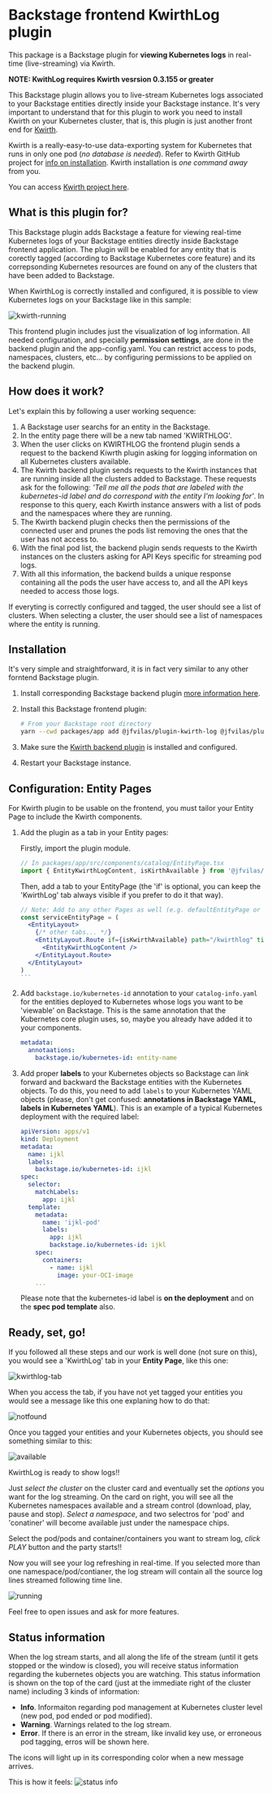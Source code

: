 # Backstage frontend KwirthLog plugin
This package is a Backstage plugin for **viewing Kubernetes logs** in real-time (live-streaming) via Kwirth.

**NOTE: KwithLog requires Kwirth vesrsion 0.3.155 or greater**

This Backstage plugin allows you to live-stream Kubernetes logs associated to your Backstage entities directly inside your Backstage instance. It's very important to understand that for this plugin to work you need to install Kwirth on your Kubernetes cluster, that is, this plugin is just another front end for [Kwirth](https://jfvilas.github.io/kwirth).

Kwirth is a really-easy-to-use data-exporting system for Kubernetes that runs in only one pod (*no database is needed*). Refer to Kwirth GitHub project for [info on installation](https://github.com/jfvilas/kwirth?tab=readme-ov-file#installation). Kwirth installation is *one command away* from you.

You can access [Kwirth project here](https://github.com/jfvilas/kwirth).


## What is this plugin for?
This Backstage plugin adds Backstage a feature for viewing real-time Kubernetes logs of your Backstage entities directly inside Backstage frontend application. The plugin will be enabled for any entity that is corectly tagged (according to Backstage Kubernetes core feature) and its correpsonding Kubernetes resources are found on any of the clusters that have been added to Backstage.

When KwirthLog is correctly installed and configured, it is possible to view Kubernetes logs on your Backstage like in this sample:

![kwirth-running](https://raw.githubusercontent.com/jfvilas/plugin-kwirth-log/master/images/kwirthlog-running.png)

This frontend plugin includes just the visualization of log information. All needed configuration, and specially **permission settings**, are done in the backend plugin and the app-config.yaml. You can restrict access to pods, namespaces, clusters, etc... by configuring permissions to be applied on the backend plugin.

## How does it work?
Let's explain this by following a user working sequence:

1. A Backstage user searchs for an entity in the Backstage.
2. In the entity page there will be a new tab named 'KWIRTHLOG'.
3. When the user clicks on KWIRTHLOG the frontend plugin sends a request to the backend Kiwrth plugin asking for logging information on all Kubernetes clusters available.
4. The Kwirth backend plugin sends requests to the Kwirth instances that are running inside all the clusters added to Backstage. These requests ask for the following: *'Tell me all the pods that are labeled with the kubernetes-id label and do correspond with the entity I'm looking for'*. In response to this query, each Kwirth instance answers with a list of pods and the namespaces where they are running.
5. The Kwirth backend plugin checks then the permissions of the connected user and prunes the pods list removing the ones that the user has not access to.
6. With the final pod list, the backend plugin sends requests to the Kwirth instances on the clusters asking for API Keys specific for streaming pod logs.
7. With all this information, the backend builds a unique response containing all the pods the user have access to, and all the API keys needed to access those logs.

If everyting is correctly configured and tagged, the user should see a list of clusters. When selecting a cluster, the user should see a list of namespaces where the entity is running.


## Installation
It's very simple and straightforward, it is in fact very similar to any other forntend Backstage plugin.

1. Install corresponding Backstage backend plugin [more information here](https://www.npmjs.com/package/@jfvilas/plugin-kwirth-backend).

2. Install this Backstage frontend plugin:

    ```bash
    # From your Backstage root directory
    yarn --cwd packages/app add @jfvilas/plugin-kwirth-log @jfvilas/plugin-kwirth-common
    ```

3. Make sure the [Kwirth backend plugin](https://www.npmjs.com/package/@jfvilas/plugin-kwirth-backend#configure) is installed and configured.

4. Restart your Backstage instance.


## Configuration: Entity Pages
For Kwirth plugin to be usable on the frontend, you must tailor your Entity Page to include the Kwirth components.

1. Add the plugin as a tab in your Entity pages:

    Firstly, import the plugin module.
    ```typescript
    // In packages/app/src/components/catalog/EntityPage.tsx
    import { EntityKwirthLogContent, isKirthAvailable } from '@jfvilas/plugin-kwirth-log';
    ```

    Then, add a tab to your EntityPage (the 'if' is optional, you can keep the 'KwirthLog' tab always visible if you prefer to do it that way).
    ````jsx
    // Note: Add to any other Pages as well (e.g. defaultEntityPage or webSiteEntityPage, for example)
    const serviceEntityPage = (
      <EntityLayout>
        {/* other tabs... */}
        <EntityLayout.Route if={isKwirthAvailable} path="/kwirthlog" title="KwirthLog">
          <EntityKwirthLogContent />
        </EntityLayout.Route>
      </EntityLayout>
    )
    ```

2. Add `backstage.io/kubernetes-id` annotation to your `catalog-info.yaml` for the entities deployed to Kubernetes whose logs you want to be 'viewable' on Backstage. This is the same annotation that the Kubernetes core plugin uses, so, maybe you already have added it to your components.

    ```yaml
    metadata:
      annotaations:
        backstage.io/kubernetes-id: entity-name
    ```

3. Add proper **labels** to your Kubernetes objects so Backstage can *link* forward and backward the Backstage entities with the Kubernetes objects. To do this, you need to add `labels` to your Kubernetes YAML objects (please, don't get confused: **annotations in Backstage YAML, labels in Kubernetes YAML**). This is an example of a typical Kubernetes deployment with the required label:

    ```yaml
    apiVersion: apps/v1
    kind: Deployment
    metadata:
      name: ijkl
      labels:
        backstage.io/kubernetes-id: ijkl
    spec:
      selector:
        matchLabels:
          app: ijkl
      template:
        metadata:
          name: 'ijkl-pod'
          labels:
            app: ijkl
            backstage.io/kubernetes-id: ijkl
        spec:
          containers:
            - name: ijkl
              image: your-OCI-image
        ...    
    ```

    Please note that the kubernetes-id label is **on the deployment** and on the **spec pod template** also.

## Ready, set, go!
If you followed all these steps and our work is well done (not sure on this), you would see a 'KwirthLog' tab in your **Entity Page**, like this one:

![kwirthlog-tab](https://raw.githubusercontent.com/jfvilas/plugin-kwirth-log/master/images/kwirthlog-tab.png)

When you access the tab, if you have not yet tagged your entities you would see a message like this one explaning how to do that:

![notfound](https://raw.githubusercontent.com/jfvilas/plugin-kwirth-log/master/images/kwirthlog-notfound.png)

Once you tagged your entities and your Kubernetes objects, you should see something similar to this:

![available](https://raw.githubusercontent.com/jfvilas/plugin-kwirth-log/master/images/kwirthlog-available.png)

KwirthLog is ready to show logs!!

Just *select the cluster* on the cluster card and eventually set the *options* you want for the log streaming. On the card on right, you will see all the Kubernetes namespaces available and a stream control (download, play, pause and stop). *Select a namespace*, and two selectros for 'pod' and 'conatiner' will become available just under the namespace chips.

Select the pod/pods and container/containers you want to stream log, *click PLAY* button and the party starts!!

Now you will see your log refreshing in real-time. If you selected more than one namespace/pod/contianer, the log stream will contain all the source log lines streamed following time line.

![running](https://raw.githubusercontent.com/jfvilas/plugin-kwirth-log/master/images/kwirthlog-running.png)

Feel free to open issues and ask for more features.

## Status information
When the log stream starts, and all along the life of the stream (until it gets stopped or the window is closed), you will receive status information regarding the kubernetes objects you are watching. This status information is shown on the top of the card (just at the immediate right of the cluster name) including 3 kinds of information:

  - **Info**. Informaiton regarding pod management at Kubernetes cluster level (new pod, pod ended or pod modified).
  - **Warning**. Warnings related to the log stream.
  - **Error**. If there is an error in the stream, like invalid key use, or erroneous pod tagging, erros will be shown here.

The icons will light up in its corresponding color when a new message arrives.

This is how it feels:
![status info](https://raw.githubusercontent.com/jfvilas/plugin-kwirth-log/master/images/status-info.png)
